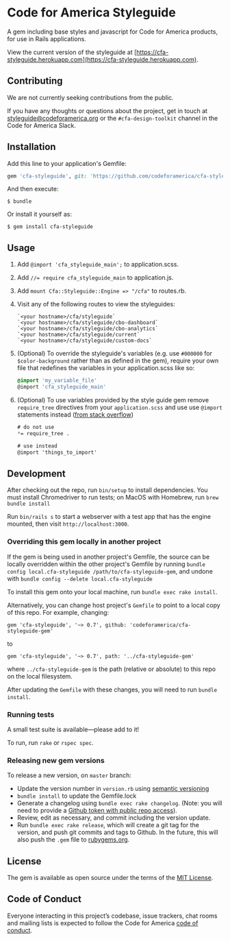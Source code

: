 # Code for America Styleguide

A gem including base styles and javascript for Code for America products, for use in Rails applications.

View the current version of the styleguide at [https://cfa-styleguide.herokuapp.com](https://cfa-styleguide.herokuapp.com).

## Contributing

We are not currently seeking contributions from the public.

If you have any thoughts or questions about the project, get in touch at <a href="mailto:styleguide@codeforamerica.org">styleguide@codeforamerica.org</a> or the `#cfa-design-toolkit` channel in the Code for America Slack.


## Installation

Add this line to your application's Gemfile:

```ruby
gem 'cfa-styleguide', git: 'https://github.com/codeforamerica/cfa-styleguide-gem'
```

And then execute:

    $ bundle

Or install it yourself as:

    $ gem install cfa-styleguide

## Usage

1. Add `@import 'cfa_styleguide_main';` to application.scss.

1. Add `//= require cfa_styleguide_main` to application.js.

1. Add `mount Cfa::Styleguide::Engine => "/cfa"` to routes.rb.

1. Visit any of the following routes to view the styleguides:

    ```
    `<your hostname>/cfa/styleguide`
    `<your hostname>/cfa/styleguide/cbo-dashboard`
    `<your hostname>/cfa/styleguide/cbo-analytics`
    `<your hostname>/cfa/styleguide/current`
    `<your hostname>/cfa/styleguide/custom-docs`
    ```

1. (Optional) To override the styleguide's variables (e.g. use `#000000` for `$color-background` rather than as defined in the gem), require your own file that redefines the variables in your application.scss like so:

    ```scss
    @import 'my_variable_file'
    @import 'cfa_styleguide_main'

    ```


1. (Optional) To use variables provided by the style guide gem remove `require_tree` directives from your `application.scss` and use use `@import` statements instead ([from stack overflow](https://stackoverflow.com/questions/6269420/sass-global-variables-not-being-passed-to-partials/9055230#9055230))

    ```scss
    # do not use
    *= require_tree .
    ```
    
    ```scss
    # use instead
    @import 'things_to_import'
    ```

## Development

After checking out the repo, run `bin/setup` to install dependencies. You must install Chromedriver to run tests; on MacOS with Homebrew, run `brew bundle install`

Run `bin/rails s` to start a webserver with a test app that has the engine mounted, then visit `http://localhost:3000`.

### Overriding this gem locally in another project

If the gem is being used in another project's Gemfile, the source can be locally overridden within the other project's Gemfile by running `bundle config local.cfa-styleguide /path/to/cfa-styleguide-gem`, and undone with `bundle config --delete local.cfa-styleguide`

To install this gem onto your local machine, run `bundle exec rake install`. 

Alternatively, you can change host project's `Gemfile` to point to a local copy of this repo. For example, changing:

```
gem 'cfa-styleguide', '~> 0.7', github: 'codeforamerica/cfa-styleguide-gem'
```
to
```
gem 'cfa-styleguide', '~> 0.7', path: '../cfa-styleguide-gem'
```

where `../cfa-styleguide-gem` is the path (relative or absolute) to this repo on the local filesystem.

After updating the `Gemfile` with these changes, you will need to run `bundle install`.


### Running tests

A small test suite is available—please add to it!

To run, run `rake` or `rspec spec`.

### Releasing new gem versions

To release a new version, on `master` branch:
* Update the version number in `version.rb` using [semantic versioning](https://semver.org/)
* `bundle install` to update the Gemfile.lock
* Generate a changelog using `bundle exec rake changelog`. (Note: you will need to provide a [Github token with public repo access](https://github.com/github-changelog-generator/github-changelog-generator#github-token)). 
* Review, edit as necessary, and commit including the version update.
* Run `bundle exec rake release`, which will create a git tag for the version, and push git commits and tags to Github. In the future, this will also push the `.gem` file to [rubygems.org](https://rubygems.org).

## License

The gem is available as open source under the terms of the [MIT License](https://opensource.org/licenses/MIT).

## Code of Conduct

Everyone interacting in this project’s codebase, issue trackers, chat rooms and mailing lists is expected to follow the Code for America [code of conduct](https://brigade.codeforamerica.org/about/code-of-conduct).
